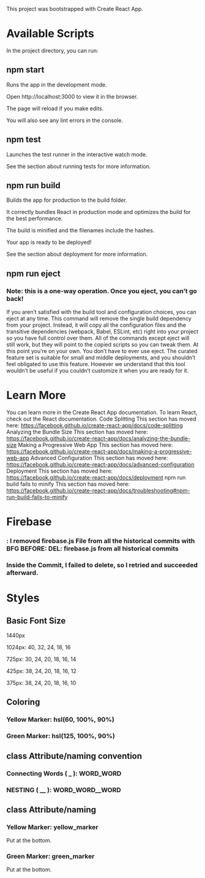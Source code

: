 This project was bootstrapped with Create React App.


# Available Scripts
In the project directory, you can run:
## npm start

Runs the app in the development mode.


Open http://localhost:3000 to view it in the browser.


The page will reload if you make edits.


You will also see any lint errors in the console.

##  npm test

Launches the test runner in the interactive watch mode.


See the section about running tests for more information.

## npm run build

Builds the app for production to the build folder.


It correctly bundles React in production mode and optimizes the build for the best performance.


The build is minified and the filenames include the hashes.


Your app is ready to be deployed!

See the section about deployment for more information.
## npm run eject
### Note: this is a one-way operation. Once you eject, you can’t go back!
If you aren’t satisfied with the build tool and configuration choices, you can eject at any time. This command will remove the single build dependency from your project.
Instead, it will copy all the configuration files and the transitive dependencies (webpack, Babel, ESLint, etc) right into your project so you have full control over them. All of the commands except eject will still work, but they will point to the copied scripts so you can tweak them. At this point you’re on your own.
You don’t have to ever use eject. The curated feature set is suitable for small and middle deployments, and you shouldn’t feel obligated to use this feature. However we understand that this tool wouldn’t be useful if you couldn’t customize it when you are ready for it.
# Learn More
You can learn more in the Create React App documentation.
To learn React, check out the React documentation.
Code Splitting
This section has moved here: https://facebook.github.io/create-react-app/docs/code-splitting
Analyzing the Bundle Size
This section has moved here: https://facebook.github.io/create-react-app/docs/analyzing-the-bundle-size
Making a Progressive Web App
This section has moved here: https://facebook.github.io/create-react-app/docs/making-a-progressive-web-app
Advanced Configuration
This section has moved here: https://facebook.github.io/create-react-app/docs/advanced-configuration
Deployment
This section has moved here: https://facebook.github.io/create-react-app/docs/deployment
npm run build fails to minify
This section has moved here: https://facebook.github.io/create-react-app/docs/troubleshooting#npm-run-build-fails-to-minify

# Firebase
### : I removed firebase.js File from all the historical commits with BFG BEFORE: DEL: firebase.js from all historical commits
###  Inside the Commit, I failed to delete, so I retried and succeeded afterward.

# Styles

## Basic Font Size
1440px

1024px: 40, 32, 24, 18, 16

725px: 30, 24, 20, 18, 16, 14

425px: 38, 24, 20, 18, 16, 12

375px: 38, 24, 20, 18, 16, 10

## Coloring
### Yellow Marker: hsl(60, 100%, 90%)
### Green Marker: hsl(125, 100%, 90%)

## class Attribute/naming convention
### Connecting Words ( _ ): WORD_WORD
### NESTING ( __ ): WORD_WORD__WORD

## class Attribute/naming
### Yellow Marker: yellow_marker 
Put at the bottom.
### Green Marker: green_marker
Put at the bottom.